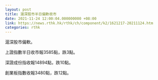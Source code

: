 ```yaml
---
layout: post
title: 滬深股市半日偏軟收市
date: 2021-11-24 12:00:04.000000000 +08:00
link: https://news.rthk.hk/rthk/ch/component/k2/1621217-20211124.htm
categories: rthk
---
```


滬深股市偏軟。

上證指數半日收市報3585點，跌3點。

深證成份指收報14894點，跌10點。

創業板指數收報3480點，跌12點。
